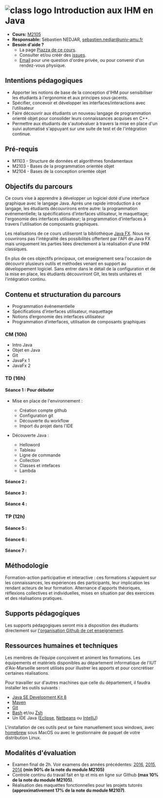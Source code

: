 
# <img src="assets/logo.svg" alt="class logo" class="logo"/> Introduction aux IHM en Java

* **Cours:** [M2105](http://cache.media.enseignementsup-recherche.gouv.fr/file/25/09/7/PPN_INFORMATIQUE_256097.pdf)
* **Responsable:** Sébastien NEDJAR, [sebastien.nedjar@univ-amu.fr](mailto:sebastien.nedjar@univ-amu.fr)
* **Besoin d'aide ?**
    * La page [Piazza de ce cours](piazza.com/univ-amu.fr/spring2017/m2105/home).
    * Consulter et/ou créér des [issues](https://github.com/IUTInfoAix-M2105/Syllabus/issues).
    * [Email](mailto:sebastien.nedjar@univ-amu.fr) pour une question d'ordre privée, ou pour convenir d'un rendez-vous physique.

## Intentions pédagogiques
- Apporter les notions de base de la conception d'IHM pour sensibiliser les étudiants à l'ergonomie et aux principes sous-jacents.
- Spécifier, concevoir et développer les interfaces/interactions avec l’utilisateur 
- Faire découvrir aux étudiants un nouveau langage de programmation orienté objet pour consolider leurs connaissances acquises en C++.
- Permettre aux étudiants de s'autoévaluer à travers la mise en place d'un suivi automatisé s'appuyant sur une suite de test et de l'intégration continue.

## Pré-requis
 - M1103 - Structure de données et algorithmes fondamentaux 
 - M2103 - Bases de la programmation orientée objet
 - M2104 - Bases de la conception orientée objet 
 
## Objectifs du parcours
Ce cours vise à apprendre à développer un logiciel doté d'une interface graphique avec le langage Java. Après une rapide introduction à ce langage, les étudiants découvrirons entre autre:  la programmation evénementielle; la spécifications d’interfaces utilisateur, le maquettage; l'ergonomie des interfaces utilisateur; la programmation d’interfaces à travers l'utilisation de composants graphiques.

Les réalisations de ce cours utiliseront la bibliothèque [Java FX](http://docs.oracle.com/javase/8/javase-clienttechnologies.htm). Nous ne couvrirons pas l'intégralité des possibilités offertent par l'API de Java FX mais uniquement les parties liées directement à la réalisation d'une IHM classiques.

En plus de ces objectifs principaux, cet enseignement sera l'occasion de découvrir plusieurs outils et méthodes venant en support au développement logiciel. Sans entrer dans le détail de la configuration et de la mise en place, les étudiants découvriront Git, les tests unitaires et l'intégration continu.

## Contenu et structuration du parcours

- Programmation événementielle
- Spécifications d’interfaces utilisateur, maquettage
- Notions d’ergonomie des interfaces utilisateur
- Programmation d’interfaces, utilisation de composants graphiques 

### CM (10h)
- Intro Java
- Objet en Java
- Git
- JavaFx 1
- JavaFx 2

### TD (16h)
#### Séance 1 : Pour débuter
- Mise en place de l'environnement  :
  * Création compte github
  * Configuration git
  * Découverte du workflow
  * Import du projet dans l'IDE

- Découverte Java :
  * Helloword
  * Tableau
  * Ligne de commande
  * Collection
  * Classes et intefaces
  * Lambda

#### Séance 2 :
#### Séance 3 :
#### Séance 4 :

### TP (12h)

#### Séance 5 :
#### Séance 6 :
#### Séance 7 :

## Méthodologie
Formation-action participative et interactive : ces formations s'appuient sur les connaissances, les expériences des participants, leur implication les rendant acteurs de leur formation.
Alternance d'apports théoriques, réflexions collectives et individuelles, mises en situation par des exercices et des réalisations pratiques.

## Supports pédagogiques
Les supports pédagogiques seront mis à disposition des étudiants directement sur [l'organisation Github de cet enseignement](https://github.com/IUTInfoAix-M2105). 

## Ressources humaines et techniques
Les membres de l’équipe conçoivent et animent les formations. Les équipements et matériels disponibles au département informatique de l'IUT d'Aix-Marseille seront utilisés pour illustrer les apports et pour concrétiser certaines réalisations.

Pour travailler sur d'autres machines que celle du département, il faudra installer les outils suivants : 
- [Java SE Development Kit 8](http://www.oracle.com/technetwork/java/javase/downloads/jdk8-downloads-2133151.html)
- [Maven](https://maven.apache.org/)
- [Git](https://git-scm.com/)
- [Bash](https://www.gnu.org/software/bash/) et/ou [Zsh](http://ohmyz.sh/)
- Un IDE Java ([Eclipse](http://www.eclipse.org/downloads/packages/eclipse-ide-java-developers/keplersr1), [Netbeans](https://netbeans.org/downloads/) ou [IntelliJ](https://www.jetbrains.com/idea/))

L'installation de ces outils peut se faire manuellement sous windows, avec [homebrew](https://brew.sh/index_fr.html) sous MacOS ou avec le gestionnaire de paquet de votre distribution Linux.

## Modalités d'évaluation
 - Examen final de 2h. Voir examens des années précédentes: [2016](https://github.com/IUTInfoAix-M2105/TestIHM2016/blob/master/Sujet.md), [2015](https://github.com/IUTInfoAix-M2105/TestIHM2015/blob/master/Sujet.md), [2014](https://github.com/IUTInfoAix-M2105/TestIHM2014/blob/master/Sujet.md) **(min 90% de la note du module M2105)**
 - Controle continu du travail fait en tp et mis en ligne sur Github **(max 10% de la note du module M2105)**.
 - Réalisation des maquettes fonctionnelles pour les projets tutorés **(approximativement 17% de la note du module M2107)**.
